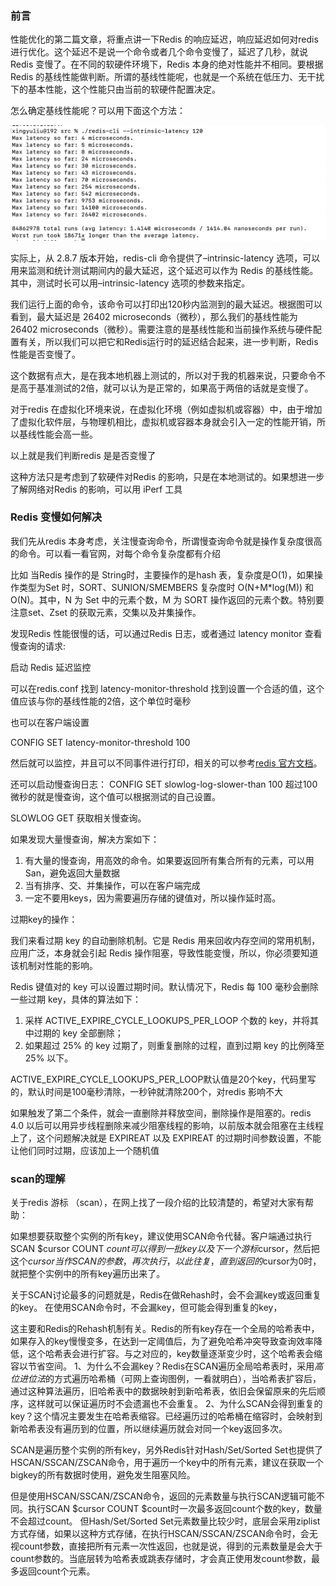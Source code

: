 ### 前言

性能优化的第二篇文章，将重点讲一下Redis 的响应延迟，响应延迟如何对redis 进行优化。这个延迟不是说一个命令或者几个命令变慢了，延迟了几秒，就说Redis 变慢了。在不同的软硬件环境下，Redis 本身的绝对性能并不相同。要根据Redis 的基线性能做判断。所谓的基线性能呢，也就是一个系统在低压力、无干扰下的基本性能，这个性能只由当前的软硬件配置决定。

怎么确定基线性能呢？可以用下面这个方法：

![image-20240307092749170](../images/redsi-latency.png)

实际上，从 2.8.7 版本开始，redis-cli 命令提供了–intrinsic-latency 选项，可以用来监测和统计测试期间内的最大延迟，这个延迟可以作为 Redis 的基线性能。其中，测试时长可以用–intrinsic-latency 选项的参数来指定。

我们运行上面的命令，该命令可以打印出120秒内监测到的最大延迟。根据图可以看到，最大延迟是 26402 microseconds（微秒），那么我们的基线性能为 26402 microseconds（微秒）。需要注意的是基线性能和当前操作系统与硬件配置有关，所以我们可以把它和Redis运行时的延迟结合起来，进一步判断，Redis 性能是否变慢了。

这个数据有点大，是在我本地机器上测试的，所以对于我的机器来说，只要命令不是高于基准测试的2倍，就可以认为是正常的，如果高于两倍的话就是变慢了。

对于redis 在虚拟化环境来说，在虚拟化环境（例如虚拟机或容器）中，由于增加了虚拟化软件层，与物理机相比，虚拟机或容器本身就会引入一定的性能开销，所以基线性能会高一些。

以上就是我们判断redis 是是否变慢了

这种方法只是考虑到了软硬件对Redis 的影响，只是在本地测试的。如果想进一步了解网络对Redis 的影响，可以用 iPerf 工具

### Redis 变慢如何解决

我们先从redis 本身考虑，关注慢查询命令，所谓慢查询命令就是操作复杂度很高的命令。可以看一看官网，对每个命令复杂度都有介绍

比如 当Redis 操作的是 String时，主要操作的是hash 表，复杂度是O(1)，如果操作类型为Set 时，SORT、SUNION/SMEMBERS 复杂度时 O(N+M*log(M)) 和 O(N)。其中，N 为 Set 中的元素个数，M 为 SORT 操作返回的元素个数。特别要注意set、Zset 的获取元素，交集以及并集操作。

发现Redis 性能很慢的话，可以通过Redis 日志，或者通过 latency monitor 查看慢查询的请求:

启动 Redis 延迟监控

可以在redis.conf 找到 latency-monitor-threshold 找到设置一个合适的值，这个值应该与你的基线性能的2倍，这个单位时毫秒

也可以在客户端设置

CONFIG SET latency-monitor-threshold 100

然后就可以监控，并且可以不同事件进行打印，相关的可以参考[redis 官方文档](https://redis.io/docs/management/optimization/latency-monitor/)。

还可以启动慢查询日志：  CONFIG SET slowlog-log-slower-than 100  超过100微秒的就是慢查询，这个值可以根据测试的自己设置。

SLOWLOG GET 获取相关慢查询。

如果发现大量慢查询，解决方案如下：

1. 有大量的慢查询，用高效的命令。如果要返回所有集合所有的元素，可以用San，避免返回大量数据
2. 当有排序、交、并集操作，可以在客户端完成
3. 一定不要用keys，因为需要遍历存储的键值对，所以操作延时高。

过期key的操作：

我们来看过期 key 的自动删除机制。它是 Redis 用来回收内存空间的常用机制，应用广泛，本身就会引起 Redis 操作阻塞，导致性能变慢，所以，你必须要知道该机制对性能的影响。

Redis 键值对的 key 可以设置过期时间。默认情况下，Redis 每 100 毫秒会删除一些过期 key，具体的算法如下：

1. 采样 ACTIVE_EXPIRE_CYCLE_LOOKUPS_PER_LOOP 个数的 key，并将其中过期的 key 全部删除；
2. 如果超过 25% 的 key 过期了，则重复删除的过程，直到过期 key 的比例降至 25% 以下。

ACTIVE_EXPIRE_CYCLE_LOOKUPS_PER_LOOP默认值是20个key，代码里写的，默认时间是100毫秒清除，一秒钟就清除200个，对redis 影响不大

如果触发了第二个条件，就会一直删除并释放空间，删除操作是阻塞的。redis 4.0 以后可以用异步线程删除来减少阻塞线程的影响，以前版本就会阻塞在主线程上了，这个问题解决就是 EXPIREAT 以及 EXPIREAT 的过期时间参数设置，不能让他们同时过期，应该加上一个随机值

### scan的理解

关于redis 游标 （scan），在网上找了一段介绍的比较清楚的，希望对大家有帮助：

如果想要获取整个实例的所有key，建议使用SCAN命令代替。客户端通过执行SCAN $cursor COUNT $count可以得到一批key以及下一个游标$cursor，然后把这个$cursor当作SCAN的参数，再次执行，以此往复，直到返回的$cursor为0时，就把整个实例中的所有key遍历出来了。 

关于SCAN讨论最多的问题就是，Redis在做Rehash时，会不会漏key或返回重复的key。 在使用SCAN命令时，不会漏key，但可能会得到重复的key，

这主要和Redis的Rehash机制有关。Redis的所有key存在一个全局的哈希表中，如果存入的key慢慢变多，在达到一定阈值后，为了避免哈希冲突导致查询效率降低，这个哈希表会进行扩容。与之对应的，key数量逐渐变少时，这个哈希表会缩容以节省空间。 1、为什么不会漏key？Redis在SCAN遍历全局哈希表时，采用*高位进位法*的方式遍历哈希桶（可网上查询图例，一看就明白），当哈希表扩容后，通过这种算法遍历，旧哈希表中的数据映射到新哈希表，依旧会保留原来的先后顺序，这样就可以保证遍历时不会遗漏也不会重复。 2、为什么SCAN会得到重复的key？这个情况主要发生在哈希表缩容。已经遍历过的哈希桶在缩容时，会映射到新哈希表没有遍历到的位置，所以继续遍历就会对同一个key返回多次。

 SCAN是遍历整个实例的所有key，另外Redis针对Hash/Set/Sorted Set也提供了HSCAN/SSCAN/ZSCAN命令，用于遍历一个key中的所有元素，建议在获取一个bigkey的所有数据时使用，避免发生阻塞风险。

 但是使用HSCAN/SSCAN/ZSCAN命令，返回的元素数量与执行SCAN逻辑可能不同。执行SCAN $cursor COUNT $count时一次最多返回count个数的key，数量不会超过count。 但Hash/Set/Sorted Set元素数量比较少时，底层会采用ziplist方式存储，如果以这种方式存储，在执行HSCAN/SSCAN/ZSCAN命令时，会无视count参数，直接把所有元素一次性返回，也就是说，得到的元素数量是会大于count参数的。当底层转为哈希表或跳表存储时，才会真正使用发count参数，最多返回count个元素。
